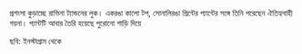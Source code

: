 প্রশংসা কুড়াচ্ছে রাভিনা ট্যান্ডনের লুক। একরঙা কালো টপ, সোনালিরঙা প্রিন্টের প্যান্টের সঙ্গে তিনি পরেছেন ঐতিহ্যবাহী গয়না। প্যান্টটি আবার তৈরি হয়েছে পুরোনো শাড়ি দিয়ে

ছবি: ইনস্টাগ্রাম থেকে
